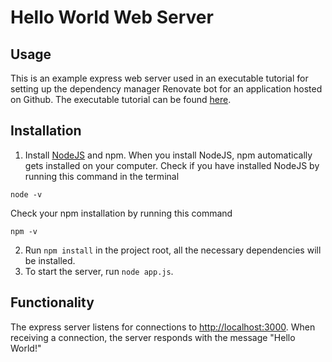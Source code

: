 # Hello World Web Server

## Usage
This is an example express web server used in an executable tutorial for setting up the dependency manager Renovate bot for an application hosted on Github. The executable tutorial can be found [here](https://github.com/Sebberh/RenovateTutorial).

## Installation

1. Install [NodeJS](https://nodejs.org/en/download/) and npm. When you install NodeJS, npm automatically gets installed on your computer. Check if you have installed NodeJS by running this command in the terminal
```
node -v
```
Check your npm installation by running this command
```
npm -v
```
2. Run `npm install` in the project root, all the necessary dependencies will be installed.
3. To start the server, run `node app.js`.

## Functionality
The express server listens for connections to <http://localhost:3000>. When receiving a connection, the server responds with the message "Hello World!"
